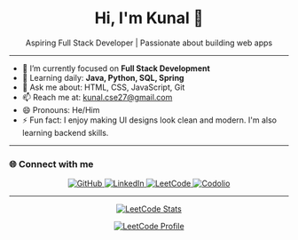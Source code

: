 <h1 align="center">Hi, I'm Kunal 👋</h1>

<p align="center">
  Aspiring Full Stack Developer | Passionate about building web apps
</p>

---

- 🔭 I’m currently focused on **Full Stack Development**
- 🌱 Learning daily: **Java, Python, SQL, Spring**
- 💬 Ask me about: HTML, CSS, JavaScript, Git
- 📫 Reach me at: [kunal.cse27@gmail.com](mailto:kunal.cse27@gmail.com)
- 😄 Pronouns: He/Him  
- ⚡ Fun fact: I enjoy making UI designs look clean and modern. I'm also learning backend skills.

---

### 🌐 Connect with me

<p align="center">
  <a href="https://github.com/kunalcse27" target="_blank">
    <img alt="GitHub" src="https://img.shields.io/badge/GitHub-100000?style=for-the-badge&logo=github&logoColor=white" />
  </a>
  <a href="https://www.linkedin.com/in/kunal-kumar-269835378/" target="_blank">
    <img alt="LinkedIn" src="https://img.shields.io/badge/LinkedIn-0077B5?style=for-the-badge&logo=linkedin&logoColor=white" />
  </a>
  <a href="https://leetcode.com/u/ogtimXU4Qi/" target="_blank">
    <img alt="LeetCode" src="https://img.shields.io/badge/LeetCode-FFA116?style=for-the-badge&logo=leetcode&logoColor=black" />
  </a>
  <a href="https://codolio.com/profile/kunal.cse27" target="_blank">
    <img alt="Codolio" src="https://img.shields.io/badge/Codolio-111?style=for-the-badge&logo=code&logoColor=white" />
  </a>
</p>

---

<p align="center"> <a href="https://leetcode.com/u/ogtimXU4Qi/" target="_blank"> <img src="https://leetcard.jacoblin.cool/ogtimXU4Qi?theme=dark&font=Baloo&ext=contest" alt="LeetCode Stats" /> </a> </p> <p align="center"> <a href="https://leetcode.com/u/ogtimXU4Qi/" target="_blank"> <img alt="LeetCode Profile" src="https://img.shields.io/badge/LeetCode-FFA116?style=for-the-badge&logo=leetcode&logoColor=black" /> </a> </p>
